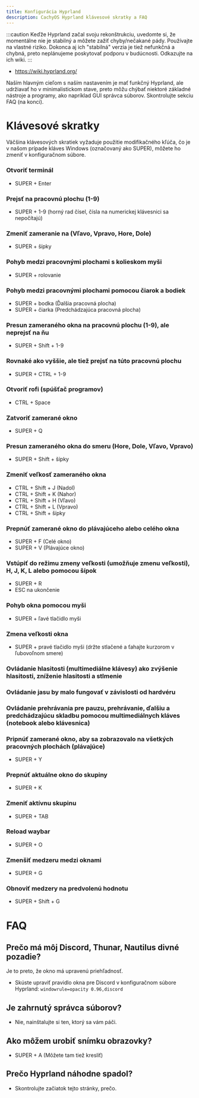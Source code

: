 ```yaml
---
title: Konfigurácia Hyprland
description: CachyOS Hyprland klávesové skratky a FAQ
---
```


:::caution
Keďže Hyprland začal svoju rekonštrukciu, uvedomte si, že momentálne nie je stabilný a môžete zažiť chyby/nečakané pády. Používajte na vlastné riziko.
Dokonca aj ich "stabilná" verzia je tiež nefunkčná a chybná, preto neplánujeme poskytovať podporu v budúcnosti. Odkazujte na ich wiki.
:::


*   https://wiki.hyprland.org/

Naším hlavným cieľom s naším nastavením je mať funkčný Hyprland, ale udržiavať ho v minimalistickom stave, preto môžu chýbať niektoré základné nástroje a programy, ako napríklad GUI správca súborov. Skontrolujte sekciu FAQ (na konci).



# Klávesové skratky

Väčšina klávesových skratiek vyžaduje použitie modifikačného kľúča, čo je v našom prípade kláves Windows (označovaný ako SUPER), môžete ho zmeniť v konfiguračnom súbore.

### Otvoriť terminál

*   SUPER + Enter

### Prejsť na pracovnú plochu (1-9)

* SUPER + 1-9 (horný rad čísel, čísla na numerickej klávesnici sa nepočítajú)

### Zmeniť zameranie na (Vľavo, Vpravo, Hore, Dole) 

* SUPER + šípky

### Pohyb medzi pracovnými plochami s kolieskom myši

* SUPER + rolovanie

### Pohyb medzi pracovnými plochami pomocou čiarok a bodiek

* SUPER + bodka (Ďalšia pracovná plocha)
* SUPER + čiarka (Predchádzajúca pracovná plocha)

### Presun zameraného okna na pracovnú plochu (1-9), ale neprejsť na ňu

* SUPER + Shift + 1-9

### Rovnaké ako vyššie, ale tiež prejsť na túto pracovnú plochu

* SUPER + CTRL + 1-9

### Otvoriť rofi (spúšťač programov)

* CTRL + Space
  
### Zatvoriť zamerané okno

* SUPER + Q

### Presun zameraného okna do smeru (Hore, Dole, Vľavo, Vpravo)

* SUPER + Shift + šípky

### Zmeniť veľkosť zameraného okna

* CTRL + Shift + J (Nadol)
* CTRL + Shift + K (Nahor)
* CTRL + Shift + H (Vľavo)
* CTRL + Shift + L (Vpravo)
* CTRL + Shift + šípky

### Prepnúť zamerané okno do plávajúceho alebo celého okna

* SUPER + F (Celé okno)
* SUPER + V (Plávajúce okno)

### Vstúpiť do režimu zmeny veľkosti (umožňuje zmenu veľkosti), H, J, K, L alebo pomocou šípok

* SUPER + R 
* ESC na ukončenie

### Pohyb okna pomocou myši

* SUPER + ľavé tlačidlo myši

### Zmena veľkosti okna

* SUPER + pravé tlačidlo myši (držte stlačené a ťahajte kurzorom v ľubovoľnom smere)

### Ovládanie hlasitosti (multimediálne klávesy) ako zvýšenie hlasitosti, zníženie hlasitosti a stlmenie

### Ovládanie jasu by malo fungovať v závislosti od hardvéru

### Ovládanie prehrávania pre pauzu, prehrávanie, ďalšiu a predchádzajúcu skladbu pomocou multimediálnych kláves (notebook alebo klávesnica)

### Pripnúť zamerané okno, aby sa zobrazovalo na všetkých pracovných plochách (plávajúce)

* SUPER + Y

### Prepnúť aktuálne okno do skupiny

* SUPER + K

### Zmeniť aktívnu skupinu

* SUPER + TAB

### Reload waybar

* SUPER + O

### Zmenšiť medzeru medzi oknami 

* SUPER + G 

### Obnoviť medzery na predvolenú hodnotu

* SUPER + Shift + G


# FAQ

## Prečo má môj Discord, Thunar, Nautilus divné pozadie?
Je to preto, že okno má upravenú priehľadnosť.

* Skúste upraviť pravidlo okna pre Discord v konfiguračnom súbore Hyprland:
   `windowrule=opacity 0.96,discord`

## Je zahrnutý správca súborov?

* Nie, nainštalujte si ten, ktorý sa vám páči.

## Ako môžem urobiť snímku obrazovky?

* SUPER + A (Môžete tam tiež kresliť)

## Prečo Hyprland náhodne spadol? 

* Skontrolujte začiatok tejto stránky, prečo.